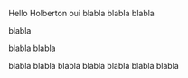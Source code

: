Hello Holberton
oui
blabla
blabla
blabla

blabla


blabla
blabla

blabla
blabla
blabla
blabla
blabla
blabla
blabla

